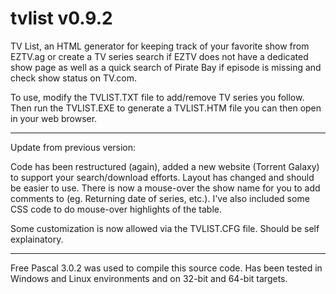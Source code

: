 # tvlist v0.9.2

TV List, an HTML generator for keeping track of your favorite show from EZTV.ag or create a TV series search 
if EZTV does not have a dedicated show page as well as a quick search of Pirate Bay if episode is missing and 
check show status on TV.com.

To use, modify the TVLIST.TXT file to add/remove TV series you follow.  Then run the TVLIST.EXE to generate a 
TVLIST.HTM file you can then open in your web browser.  

-----------------------

Update from previous version:

Code has been restructured (again), added a new website (Torrent Galaxy) to support your search/download efforts. 
Layout has changed and should be easier to use. There is now a mouse-over the show name for you to add comments
to (eg. Returning date of series, etc.).  I've also included some CSS code to do mouse-over highlights of the
table.  

Some customization is now allowed via the TVLIST.CFG file.  Should be self explainatory.

-----------------------

Free Pascal 3.0.2 was used to compile this source code.  Has been tested in Windows and Linux environments and 
on 32-bit and 64-bit targets.
